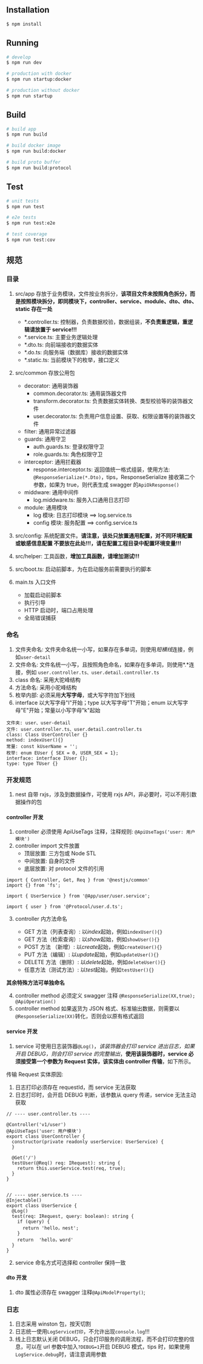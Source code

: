 ## Installation

```bash
$ npm install
```

## Running

```bash
# develop
$ npm run dev

# production with docker
$ npm run startup:docker

# production without docker
$ npm run startup
```

## Build

```bash
# build app
$ npm run build

# build docker image
$ npm run build:docker

# build proto buffer
$ npm run build:protocol
```

## Test

```bash
# unit tests
$ npm run test

# e2e tests
$ npm run test:e2e

# test coverage
$ npm run test:cov
```

## 规范

### 目录

1. src/app 存放于业务模块，文件按业务拆分，**该项目文件未按照角色拆分，而是按照模块拆分，即同模块下，controller、service、module、dto、dto、static 存在一处**

   - \*.controller.ts: 控制器，负责数据校验，数据组装，**不负责重逻辑，重逻辑请放置于 service!!!**
   - \*.service.ts: 主要业务逻辑处理
   - \*.dto.ts: 向前端接收的数据实体
   - \*.do.ts: 向服务端（数据库）接收的数据实体
   - \*.static.ts: 当前模块下的枚举，接口定义

2. src/common 存放公用包

   - decorator: 通用装饰器
     - common.decorator.ts: 通用装饰器文件
     - transform.decorator.ts: 负责数据实体转换、类型校验等的装饰器文件
     - user.decorator.ts: 负责用户信息设置、获取、权限设置等的装饰器文件
   - filter: 通用异常过滤器
   - guards: 通用守卫
     - auth.guards.ts: 登录权限守卫
     - role.guards.ts: 角色权限守卫
   - interceptor: 通用拦截器
     - response.interceptor.ts: 返回值统一格式组装，使用方法: `@ResponseSerialize(*.Dto)`，tips，ResponseSerialize 接收第二个参数，如果为 true，则代表生成 swagger 的`ApiOkResponse()`
   - middware: 通用中间件
     - log.middware.ts: 服务入口通用日志打印
   - module: 通用模块
     - log 模块: 日志打印模块 ==> log.service.ts
     - config 模块: 服务配置 ==> config.service.ts

3. src/config: 系统配置文件。**请注意，该处只放置通用配置，对不同环境配置或敏感信息配置 不要放在此处!!!，请在配置工程目录中配置环境变量!!!**

4. src/helper: 工具函数，**增加工具函数，请增加测试!!!**

5. src/boot.ts: 启动前脚本，为在启动服务前需要执行的脚本

6. main.ts 入口文件

   - 加载启动前脚本
   - 执行引导
   - HTTP 启动时，端口占用处理
   - 全局错误捕获

### 命名

1. 文件夹命名: 文件夹命名统一小写，如果存在多单词，则使用*短横线*连接，例如`user-detail`
2. 文件命名: 文件名统一小写，且按照角色命名，如果存在多单词，则使用*.*连接，例如 `user.controller.ts、user.detail.controller.ts`
3. class 命名: 采用大驼峰结构
4. 方法命名: 采用小驼峰结构
5. 枚举内部: 必须采用**大写字母**，或大写字符加下划线
6. interface 以大写字母"I"开始；type 以大写字母"T"开始；enum 以大写字母"E"开始；常量以小写字母"k"起始

```
文件夹: user、user-detail
文件: user.controller.ts、user.detail.controller.ts
class: Class UserController {}
method: indexUser(){}
常量: const kUserName = '';
枚举: enum EUser { SEX = 0, USER_SEX = 1};
interface: interface IUser {};
type: type TUser {}
```

### 开发规范

1. nest 自带 rxjs，涉及到数据操作，可使用 rxjs API，非必要时，可以不用引数据操作的包

#### controller 开发

1. controller 必须使用 ApiUseTags 注释，注释规则: `@ApiUseTags('user: 用户模块')`
2. controller import 文件放置
   - 顶层放置: 三方包或 Node STL
   - 中间放置: 自身的文件
   - 底层放置: 对 protocol 文件的引用

```
import { Controller, Get, Req } from '@nestjs/common'
import {} from 'fs';

import { UserService } from '@App/user/user.service';

import { user } from '@Protocol/user.d.ts';
```

3. controller 内方法命名

   - GET 方法（列表查询）: 以*index*起始，例如`indexUser(){}`
   - GET 方法（检索查询）: 以*show*起始，例如`showUser(){}`
   - POST 方法 （新增）: 以*create*起始，例如`createUser(){}`
   - PUT 方法（编辑）: 以*update*起始，例如`updateUser(){}`
   - DELETE 方法（删除）: 以*delete*起始，例如`deleteUser(){}`
   - 任意方法（测试方法）: 以*test*起始，例如`testUser(){}`

**其余特殊方法可单独命名**

4. controller method 必须定义 swagger 注释 `@ResponseSerialize(XX,true); @ApiOperation()`
5. controller method 如果返货为 JSON 格式、标准输出数据，则需要以`@ResponseSerialize(XX)`转化，否则会以原有格式返回

#### service 开发

1. service 可使用日志装饰器`@Log()`，_该装饰器会打印 service 进出日志，如果开启 DEBUG，则会打印 service 的完整输出_，**使用该装饰器时，service 必须接受第一个参数为 Request 实体，该实体由 controller 传输**，如下所示。

传输 Request 实体原因:

1. 日志打印必须存在 requestId，而 service 无法获取
2. 日志打印时，会开启 DEBUG 判断，该参数从 query 传递，service 无法主动获取

```
// ---- user.controller.ts ----

@Controller('v1/user')
@ApiUseTags('user: 用户模块')
export class UserController {
  constructor(private readonly userService: UserService) {
  }

  @Get('/')
  testUser(@Req() req: IRequest): string {
    return this.userService.test(req, true);
  }
}


// ---- user.service.ts ----
@Injectable()
export class UserService {
  @Log()
  test(req: IRequest, query: boolean): string {
    if (query) {
      return 'hello，nest';
    }
    return  'hello，word'
  }
}
```

2. service 命名方式可选择和 controller 保持一致

#### dto 开发

1. dto 属性必须存在 swagger 注释`@ApiModelProperty()`;

### 日志

1. 日志采用 winston 包，按天切割
2. 日志统一使用`LogService打印`，不允许出现`console.log`!!!
3. 线上日志默认关闭 DEBUG，只会打印服务的调用流程，而不会打印完整的信息，可以在 url 参数中加入`?DEBUG=1`开启 DEBUG 模式，tips 时，如果使用`LogService.debug`时，请注意调用参数
